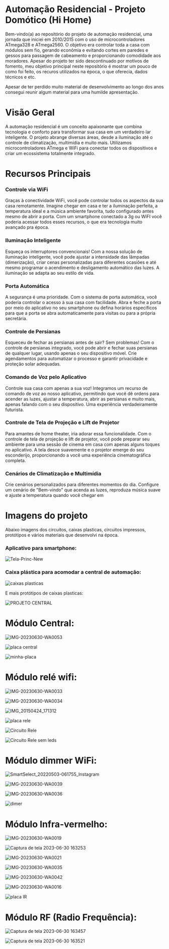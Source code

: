 # Automação Residencial - Projeto Domótico (Hi Home)

Bem-vindo(a) ao repositório do projeto de automação residencial, uma jornada que iniciei em 2010/2015 com o uso de microcontroladores ATmega328 e ATmega2560. O objetivo era controlar toda a casa com módulos sem fio, gerando econômia e evitando cortes em paredes e gessos para passagem de cabeamento e proporcionando comodidade aos moradores. 
Apesar do projeto ter sido descontinuado por motivos de fomento, meu objetivo principal neste repositório é mostrar um pouco de como foi feito, os recuros utilizados na época, o que oferecia, dados técnicos e etc.<br>

Apesar de ter perdido muito material de desenvolvimento ao longo dos anos consegui reunir algum material para uma humilde apresentação.

# Visão Geral
A automação residencial é um conceito apaixonante que combina tecnologia e conforto para transformar sua casa em um verdadeiro lar inteligente. O projeto abrange diversas áreas, desde a iluminação até o controle de climatização, multimídia e muito mais. Utilizamos microcontroladores ATmega e WiFi para conectar todos os dispositivos e criar um ecossistema totalmente integrado.

# Recursos Principais


### Controle via WiFi
Graças à conectividade WiFi, você pode controlar todos os aspectos da sua casa remotamente. Imagine chegar em casa e ter a iluminação perfeita, a temperatura ideal e a música ambiente favorita, tudo configurado antes mesmo de abrir a porta. Com um smartphone conectado a 3g ou WiFI você poderia acessar todos esses recursos, o que era tecnologia muito avançado pra época.

### Iluminação Inteligente
Esqueça os interruptores convencionais! Com a nossa solução de iluminação inteligente, você pode ajustar a intensidade das lâmpadas (dimerização), criar cenas personalizadas para diferentes ocasiões e até mesmo programar o acendimento e desligamento automático das luzes. A iluminação se adapta ao seu estilo de vida.

### Porta Automática
A segurança é uma prioridade. Com o sistema de porta automática, você poderia controlar o acesso à sua casa com facilidade. Abra e feche a porta por meio do aplicativo no seu smartphone ou defina horários específicos para que a porta se abra automaticamente para visitas ou para a própria secretária.

### Controle de Persianas
Esqueceu de fechar as persianas antes de sair? Sem problemas! Com o controle de persianas integrado, você pode abrir e fechar suas persianas de qualquer lugar, usando apenas o seu dispositivo móvel. Crie agendamentos para automatizar o processo e garantir privacidade e proteção solar adequadas.

### Comando de Voz pelo Aplicativo
Controle sua casa com apenas a sua voz! Integramos um recurso de comando de voz ao nosso aplicativo, permitindo que você dê ordens para acender as luzes, ajustar a temperatura, abrir as persianas e muito mais, apenas falando com o seu dispositivo. Uma experiência verdadeiramente futurista.

### Controle de Tela de Projeção e Lift de Projetor
Para amantes de home theater, iria adorar essa funcionalidade. Com o controle de tela de projeção e lift de projetor, você pode preparar seu ambiente para uma sessão de cinema em casa com apenas alguns toques no aplicativo. A tela desce suavemente e o projetor emerge do seu esconderijo, proporcionando a você uma experiência cinematográfica completa.

### Cenários de Climatização e Multimídia
Crie cenários personalizados para diferentes momentos do dia. Configure um cenário de "Bem-vindo" que acenda as luzes, reproduza música suave e ajuste a temperatura quando você chegar em

# Imagens do projeto

Abaixo imagens dos circuitos, caixas plasticas, circuitos impressos, protótipos e vários materiais que desenvolvi na época.

### Aplicativo para smartphone:

![Tela-Princ-New](https://github.com/dev-daniel-amorim/Automacao_residencial/assets/115194365/e5b7444a-5adf-42de-b62a-0ce554c34d97)

### Caixa plástica para acomodar a central de automação:

![caixas plasticas](https://github.com/dev-daniel-amorim/Automacao_residencial/assets/115194365/2c497cce-4661-492b-ab71-ab2bc1b07a57)

E mais protótipos de caixas plasticas:

![PROJETO CENTRAL](https://github.com/dev-daniel-amorim/Automacao_residencial/assets/115194365/491f262f-e814-491e-a644-61a22c60e544)



# Módulo Central:

![IMG-20230630-WA0053](https://github.com/dev-daniel-amorim/Automacao_residencial/assets/115194365/d7fb635e-9837-429b-a40f-a68df4f75d2d)

![placa central](https://github.com/dev-daniel-amorim/Automacao_residencial/assets/115194365/597d287c-f831-476a-baa7-f7f4403bc630)

![minha-placa](https://github.com/dev-daniel-amorim/Automacao_residencial/assets/115194365/b6e04f70-626e-4140-81c5-7621fd6ea297)


# Módulo relé wifi:

![IMG-20230630-WA0033](https://github.com/dev-daniel-amorim/Automacao_residencial/assets/115194365/a1a2eeb6-a988-4d36-9bd5-1159e18946c0)

![IMG-20230630-WA0034](https://github.com/dev-daniel-amorim/Automacao_residencial/assets/115194365/c737442c-6e6b-4523-b388-f543a898eaa4)

![IMG_20150424_171312](https://github.com/dev-daniel-amorim/Automacao_residencial/assets/115194365/8eb25a58-5b4a-4473-bb9c-cc7084d5b64c)

![placa rele](https://github.com/dev-daniel-amorim/Automacao_residencial/assets/115194365/77d301c2-b4bc-4604-ae53-c76860799d5d)

![Circuito Rele](https://github.com/dev-daniel-amorim/Automacao_residencial/assets/115194365/6fb3e50f-17ee-449b-9577-8cd64f7b1526)

![Circuito Rele sem leds](https://github.com/dev-daniel-amorim/Automacao_residencial/assets/115194365/2d2144ed-238e-4ac1-a54b-bd2289ff8d3c)


# Módulo dimmer WiFi:

![SmartSelect_20220503-061755_Instagram](https://github.com/dev-daniel-amorim/Automacao_residencial/assets/115194365/1316ccc0-53c6-4d58-a470-74af765d5ef3)

![IMG-20230630-WA0039](https://github.com/dev-daniel-amorim/Automacao_residencial/assets/115194365/9799d05e-5316-477e-bd87-6daca5b7fb77)

![IMG-20230630-WA0036](https://github.com/dev-daniel-amorim/Automacao_residencial/assets/115194365/24b0c6e8-610e-428a-9428-99c8897fbb08)

![dimer](https://github.com/dev-daniel-amorim/Automacao_residencial/assets/115194365/a268b762-5035-4721-acc6-20f882049b89)


# Módulo Infra-vermelho:

![IMG-20230630-WA0019](https://github.com/dev-daniel-amorim/Automacao_residencial/assets/115194365/be3e0987-0c2f-4860-9bb4-7b7eee6a7ba2)

![Captura de tela 2023-06-30 163253](https://github.com/dev-daniel-amorim/Automacao_residencial/assets/115194365/757e5d3e-cf09-4c16-bea0-2887762fc3f2)

![IMG-20230630-WA0021](https://github.com/dev-daniel-amorim/Automacao_residencial/assets/115194365/68469ad5-ead7-4dfe-9496-acc263b25d97)

![IMG-20230630-WA0035](https://github.com/dev-daniel-amorim/Automacao_residencial/assets/115194365/d3e9351c-582c-4707-8c85-8fcbf51c144a)

![IMG-20230630-WA0042](https://github.com/dev-daniel-amorim/Automacao_residencial/assets/115194365/f724bfab-e6af-4372-9d3e-80f96e65a4ce)

![IMG-20230630-WA0016](https://github.com/dev-daniel-amorim/Automacao_residencial/assets/115194365/7d4bd778-ac08-4853-87dd-4171c5db7b62)

![placa IR](https://github.com/dev-daniel-amorim/Automacao_residencial/assets/115194365/4b8891ae-671a-46f0-b7d8-f05ed5a33f80)


# Módulo RF (Radio Frequência):

![Captura de tela 2023-06-30 163457](https://github.com/dev-daniel-amorim/Automacao_residencial/assets/115194365/c9584f7d-440f-410b-966a-4b108ec1e499)

![Captura de tela 2023-06-30 163521](https://github.com/dev-daniel-amorim/Automacao_residencial/assets/115194365/3b5db721-c512-43d0-be48-ec9ce8f6fdbb)










